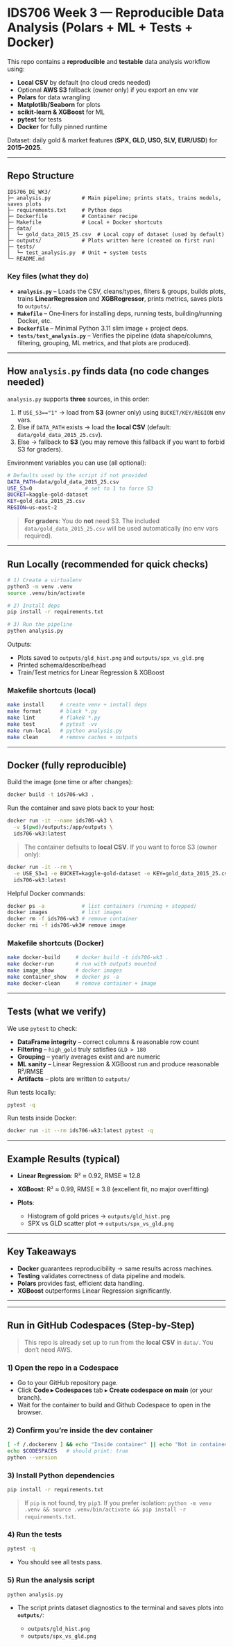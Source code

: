 # IDS706 Week 3 — Reproducible Data Analysis (Polars + ML + Tests + Docker)

This repo contains a **reproducible** and **testable** data analysis workflow using:

* **Local CSV** by default (no cloud creds needed)
* Optional **AWS S3** fallback (owner only) if you export an env var
* **Polars** for data wrangling
* **Matplotlib/Seaborn** for plots
* **scikit‑learn & XGBoost** for ML
* **pytest** for tests
* **Docker** for fully pinned runtime

Dataset: daily gold & market features (**SPX, GLD, USO, SLV, EUR/USD**) for **2015–2025**.

---

## Repo Structure

```
IDS706_DE_WK3/
├─ analysis.py          # Main pipeline; prints stats, trains models, saves plots
├─ requirements.txt     # Python deps
├─ Dockerfile           # Container recipe
├─ Makefile             # Local + Docker shortcuts
├─ data/
│  └─ gold_data_2015_25.csv  # Local copy of dataset (used by default)
├─ outputs/             # Plots written here (created on first run)
├─ tests/
│  └─ test_analysis.py  # Unit + system tests
└─ README.md
```

### Key files (what they do)

* **`analysis.py`** – Loads the CSV, cleans/types, filters & groups, builds plots, trains **LinearRegression** and **XGBRegressor**, prints metrics, saves plots to `outputs/`.
* **`Makefile`** – One‑liners for installing deps, running tests, building/running Docker, etc.
* **`Dockerfile`** – Minimal Python 3.11 slim image + project deps.
* **`tests/test_analysis.py`** – Verifies the pipeline (data shape/columns, filtering, grouping, ML metrics, and that plots are produced).

---

## How `analysis.py` finds data (no code changes needed)

`analysis.py` supports **three** sources, in this order:

1. If `USE_S3=="1"` → load from **S3** (owner only) using `BUCKET/KEY/REGION` env vars.
2. Else if `DATA_PATH` exists → load the **local CSV** (default: `data/gold_data_2015_25.csv`).
3. Else → fallback to **S3** (you may remove this fallback if you want to forbid S3 for graders).

Environment variables you can use (all optional):

```bash
# Defaults used by the script if not provided
DATA_PATH=data/gold_data_2015_25.csv
USE_S3=0                 # set to 1 to force S3
BUCKET=kaggle-gold-dataset
KEY=gold_data_2015_25.csv
REGION=us-east-2
```

> **For graders**: You do **not** need S3. The included `data/gold_data_2015_25.csv` will be used automatically (no env vars required).

---

## Run Locally (recommended for quick checks)

```bash
# 1) Create a virtualenv
python3 -m venv .venv
source .venv/bin/activate

# 2) Install deps
pip install -r requirements.txt

# 3) Run the pipeline
python analysis.py
```

Outputs:

* Plots saved to `outputs/gld_hist.png` and `outputs/spx_vs_gld.png`
* Printed schema/describe/head
* Train/Test metrics for Linear Regression & XGBoost

### Makefile shortcuts (local)

```bash
make install     # create venv + install deps
make format      # black *.py
make lint        # flake8 *.py
make test        # pytest -vv
make run-local   # python analysis.py
make clean       # remove caches + outputs
```

---

## Docker (fully reproducible)

Build the image (one time or after changes):

```bash
docker build -t ids706-wk3 .
```

Run the container and save plots back to your host:

```bash
docker run -it --name ids706-wk3 \
  -v $(pwd)/outputs:/app/outputs \
  ids706-wk3:latest
```

> The container defaults to **local CSV**. If you want to force S3 (owner only):

```bash
docker run -it --rm \
  -e USE_S3=1 -e BUCKET=kaggle-gold-dataset -e KEY=gold_data_2015_25.csv -e REGION=us-east-2 \
  ids706-wk3:latest
```

Helpful Docker commands:

```bash
docker ps -a            # list containers (running + stopped)
docker images           # list images
docker rm -f ids706-wk3 # remove container
docker rmi -f ids706-wk3# remove image
```

### Makefile shortcuts (Docker)

```bash
make docker-build     # docker build -t ids706-wk3 .
make docker-run       # run with outputs mounted
make image_show       # docker images
make container_show   # docker ps -a
make docker-clean     # remove container + image
```

---

## Tests (what we verify)

We use `pytest` to check:

* **DataFrame integrity** – correct columns & reasonable row count
* **Filtering** – `high_gold` truly satisfies `GLD > 180`
* **Grouping** – yearly averages exist and are numeric
* **ML sanity** – Linear Regression & XGBoost run and produce reasonable R²/RMSE
* **Artifacts** – plots are written to `outputs/`

Run tests locally:

```bash
pytest -q
```

Run tests inside Docker:

```bash
docker run -it --rm ids706-wk3:latest pytest -q
```

---

## Example Results (typical)

* **Linear Regression**: R² ≈ 0.92, RMSE ≈ 12.8
* **XGBoost**: R² ≈ 0.99, RMSE ≈ 3.8 (excellent fit, no major overfitting)
* **Plots**:

  * Histogram of gold prices → `outputs/gld_hist.png`
  * SPX vs GLD scatter plot → `outputs/spx_vs_gld.png`

---

## Key Takeaways

* **Docker** guarantees reproducibility → same results across machines.
* **Testing** validates correctness of data pipeline and models.
* **Polars** provides fast, efficient data handling.
* **XGBoost** outperforms Linear Regression significantly.

---
---

## Run in GitHub Codespaces (Step‑by‑Step)

> This repo is already set up to run from the **local CSV** in `data/`. You don’t need AWS.

### 1) Open the repo in a Codespace

* Go to your GitHub repository page.
* Click **Code ▸ Codespaces** tab ▸ **Create codespace on main** (or your branch).
* Wait for the container to build and Github Codespace to open in the browser.

### 2) Confirm you’re inside the dev container

```bash
[ -f /.dockerenv ] && echo "Inside container" || echo "Not in container"
echo $CODESPACES   # should print: true
python --version
```

### 3) Install Python dependencies

```bash
pip install -r requirements.txt
```

> If `pip` is not found, try `pip3`. If you prefer isolation: `python -m venv .venv && source .venv/bin/activate && pip install -r requirements.txt`.

### 4) Run the tests

```bash
pytest -q
```

* You should see all tests pass.

### 5) Run the analysis script

```bash
python analysis.py
```

* The script prints dataset diagnostics to the terminal and saves plots into **`outputs/`**:

  * `outputs/gld_hist.png`
  * `outputs/spx_vs_gld.png`
